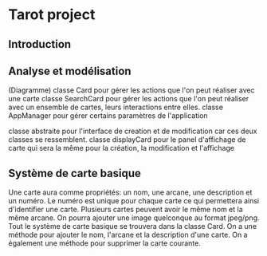 # Tarot project

## Introduction


## Analyse et modélisation
(Diagramme)
classe Card pour gérer les actions que l'on peut réaliser avec une carte
classe SearchCard pour gérer les actions que l'on peut réaliser avec un ensemble de cartes, leurs interactions entre elles.
classe AppManager pour gérer certains paramètres de l'application

classe abstraite pour l'interface de creation et de modification car ces deux classes se ressemblent.
classe displayCard pour le panel d'affichage de carte qui sera la même pour la création, la modification et l'affichage

## Système de carte basique
Une carte aura comme propriétés: un nom, une arcane, une description et un numéro.
Le numéro est unique pour chaque carte ce qui permettera ainsi d'identifier une carte.
Plusieurs cartes peuvent avoir le même nom et la même arcane.
On pourra ajouter une image quelconque au format jpeg/png.
Tout le système de carte basique se trouvera dans la classe Card.
On a une méthode pour ajouter le nom, l'arcane et la description d'une carte.
On a également une méthode pour supprimer la carte courante.



